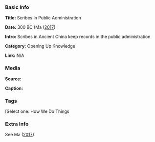 ### Basic Info

**Title:** 
Scribes in Public Administration

**Date:** 
300 BC (Ma ([2017](https://escholarship.org/uc/item/8nx5044c))

**Intro:** 
Scribes in Ancient China keep records in the public administration

**Category:** 
Opening Up Knowledge

**Link:** N/A

### Media

**Source:** 

**Caption:** 

### Tags

[Select one: How We Do Things

### Extra Info

See Ma ([2017](https://escholarship.org/uc/item/8nx5044c))
